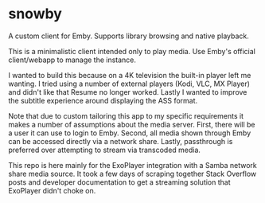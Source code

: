 # snowby
A custom client for Emby. Supports library browsing and native playback.

This is a minimalistic client intended only to play media. Use Emby's official client/webapp to manage the instance.

I wanted to build this because on a 4K television the built-in player left me wanting. I tried using a number of external players (Kodi, VLC, MX Player) and didn't like that Resume no longer worked. Lastly I wanted to improve the subtitle experience around displaying the ASS format.

Note that due to custom tailoring this app to my specific requirements it makes a number of assumptions about the media server. First, there will be a user it can use to login to Emby. Second, all media shown through Emby can be accessed directly via a network share. Lastly, passthrough is preferred over attempting to stream via transcoded media.

This repo is here mainly for the ExoPlayer integration with a Samba network share media source. It took a few days of scraping together Stack Overflow posts and developer documentation to get a streaming solution that ExoPlayer didn't choke on.
